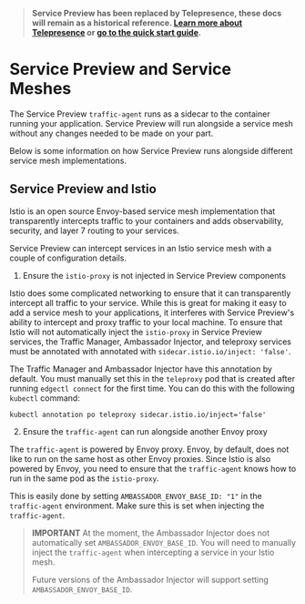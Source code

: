 > **Service Preview has been replaced by Telepresence, these docs will remain as a historical reference. [Learn more about Telepresence](../../../../../../telepresence/latest/faqs) or [go to the quick start guide](../../../../../../telepresence/latest/quick-start/).**

# Service Preview and Service Meshes

The Service Preview `traffic-agent` runs as a sidecar to the container running your application. Service Preview will run alongside a service mesh without any changes needed to be made on your part.

Below is some information on how Service Preview runs alongside different service mesh implementations.

## Service Preview and Istio

Istio is an open source Envoy-based service mesh implementation that transparently intercepts traffic to your containers and adds observability, security, and layer 7 routing to your services. 

Service Preview can intercept services in an Istio service mesh with a couple of configuration details.

1. Ensure the `istio-proxy` is not injected in Service Preview components

Istio does some complicated networking to ensure that it can transparently intercept all traffic to your service. While this is great for making it easy to add a service mesh to your applications, it interferes with Service Preview's ability to intercept and proxy traffic to your local machine. To ensure that Istio will not automatically inject the `istio-proxy` in Service Preview services, the Traffic Manager, Ambassador Injector, and teleproxy services must be annotated with annotated with `sidecar.istio.io/inject: 'false'`.

The Traffic Manager and Ambassador Injector have this annotation by default. You must manually set this in the `teleproxy` pod that is created after running `edgectl connect` for the first time. You can do this with the following `kubectl` command:

```
kubectl annotation po teleproxy sidecar.istio.io/inject='false'
```

2. Ensure the `traffic-agent` can run alongside another Envoy proxy

The `traffic-agent` is powered by Envoy proxy. Envoy, by default, does not like to run on the same host as other Envoy proxies. Since Istio is also powered by Envoy, you need to ensure that the `traffic-agent` knows how to run in the same pod as the `istio-proxy`.

This is easily done by setting `AMBASSADOR_ENVOY_BASE_ID: "1"` in the `traffic-agent` environment. Make sure this is set when injecting the `traffic-agent`.

> **IMPORTANT**
> At the moment, the Ambassador Injector does not automatically set `AMBASSADOR_ENVOY_BASE_ID`. You will need to manually inject the `traffic-agent` when intercepting a service in your Istio mesh.
> 
> Future versions of the Ambassador Injector will support setting `AMBASSADOR_ENVOY_BASE_ID`.

